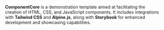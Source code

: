 **ComponentCore** is a demonstration template aimed at facilitating the creation of HTML, CSS, and JavaScript components. It includes integrations with **Tailwind CSS** and **Alpine.js**, along with **Storybook** for enhanced development and showcasing capabilities.
